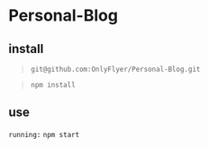 # Personal-Blog

## install

> `git@github.com:OnlyFlyer/Personal-Blog.git`

> `npm install`

## use

`running:` `npm start`
